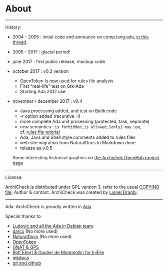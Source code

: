 About 
=====

---
History:

- 2004 - 2005   : initial code and announce on comp.lang.ada, [in this thread](http://groups.google.com/group/comp.lang.ada/browse_thread/thread/4a195a443fce793e/41bb2cb527464bab?q=comp.lang.ada+example+of+layered+software#41bb2cb527464bab).
- 2005 - 2017   : glacial period!
- june 2017     : first public release, mockup code 
- october 2017  : v0.3 version

  - OpenToken is now used for rules file analysis
  - First "real-life" test on Gtk-Ada
  - Starting Ada 2012 use

- november / december 2017 : v0.4

  - Java processing added, and test on Batik code
  - -r option added (recursive -I) 
  - more complete Ada unit processing (protected, task, separate)
  - new semantics : `is forbidden`, `is allowed`, `[only] may use`,  
    cf. [rules file tutorial](rules.md)
  - Ada, Java and Shell style comments added to rules files
  - web site migration from NaturalDocs to Markdown done
  - release as v.0.5  

  Some interesting historical graphics on [the Archichek OpenHub project page](https://www.openhub.net/p/ArchiCheck)

---
License:

  ArchiCheck is distributed under GPL version 3, refer to the usual [COPYING file](copying.md).
Author & contact:
  ArchiCheck was created by [Lionel Draghi](mailto:lionel.draghi@free.fr).

---
Ada:
  ArchiCheck is proudly written in [Ada](http://getadanow.com/)

Special thanks to:

- [Ludovic and all the Ada in Debian team](https://people.debian.org/~lbrenta/debian-ada-policy.html#Introduction). 
- [darcs](http://darcs.net/) (No more used)
- [NaturalDocs](http://www.naturaldocs.org/) (No more used)
- [OpenToken](http://stephe-leake.org/ada/opentoken.html)
- [GNAT & GPS](http://libre.adacore.com/tools/gps/)
- [Rolf Ebert & Gautier de Montmollin for IniFile](https://sourceforge.net/projects/ini-files/)
- [mkdocs]()
- [git and github]()

<script type='text/javascript' src='https://www.openhub.net/stacks/147583/widgets/stack_normal?icon_width=16&icon_height=16&title=Ada%20dev%20stack&width=138&projects_shown=12&noclear=true'></script>


